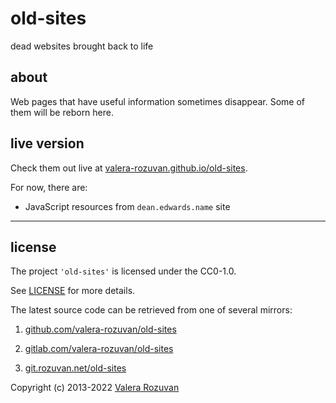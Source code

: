 # old-sites

dead websites brought back to life

## about

Web pages that have useful information sometimes disappear. Some of them will be reborn here.

## live version

Check them out live at [valera-rozuvan.github.io/old-sites](https://valera-rozuvan.github.io/old-sites).

For now, there are:

- JavaScript resources from `dean.edwards.name` site

---

## license

The project `'old-sites'` is licensed under the CC0-1.0.

See [LICENSE](./LICENSE) for more details.

The latest source code can be retrieved from one of several mirrors:

1. [github.com/valera-rozuvan/old-sites](https://github.com/valera-rozuvan/old-sites)

2. [gitlab.com/valera-rozuvan/old-sites](https://gitlab.com/valera-rozuvan/old-sites)

3. [git.rozuvan.net/old-sites](https://git.rozuvan.net/old-sites)

Copyright (c) 2013-2022 [Valera Rozuvan](https://valera.rozuvan.net/)
